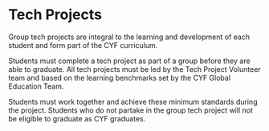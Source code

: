 # Tech Projects

Group tech projects are integral to the learning and development of each student and form part of the CYF curriculum.  

Students must complete a tech project as part of a group before they are able to graduate. All tech projects must be led by the Tech Project Volunteer team and based on the learning benchmarks set by the CYF Global Education Team.  

Students must work together and achieve these minimum standards during the project. Students who do not partake in the group tech project will not be eligible to graduate as CYF graduates.  


